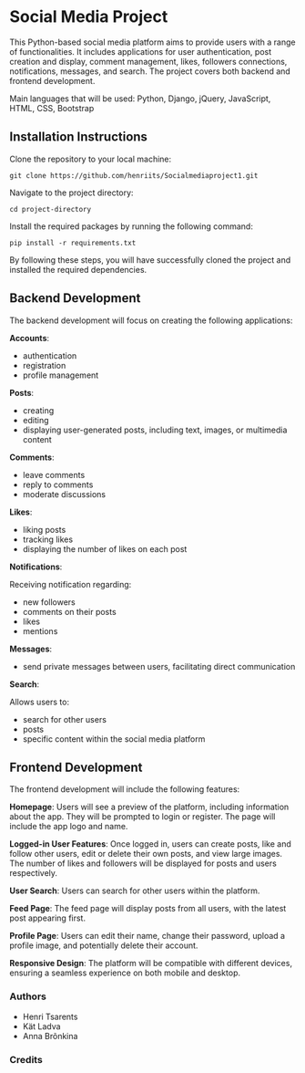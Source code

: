 # Social Media Project

This Python-based social media platform aims to provide users with a range of functionalities. It includes applications for user authentication, post creation and display, comment management, likes, followers connections, notifications, messages, and search. The project covers both backend and frontend development.

Main languages that will be used: 
Python, Django, jQuery, JavaScript, HTML, CSS, Bootstrap


## Installation Instructions

Clone the repository to your local machine: 

`git clone https://github.com/henriits/Socialmediaproject1.git`

Navigate to the project directory: 

`cd project-directory`

Install the required packages by running the following command: 

`pip install -r requirements.txt`

By following these steps, you will have successfully cloned the project and installed the required dependencies. 

## Backend Development

The backend development will focus on creating the following applications:

**Accounts**:
- authentication
- registration
- profile management

**Posts**: 
- creating
- editing
- displaying user-generated posts, including text, images, or multimedia content

**Comments**: 
- leave comments
- reply to comments
- moderate discussions

**Likes**: 
- liking posts
- tracking likes
- displaying the number of likes on each post

**Notifications**: 

Receiving notification regarding:
- new followers
- comments on their posts
- likes
- mentions

**Messages**: 
- send private messages between users, facilitating direct communication

**Search**:

Allows users to:
- search for other users
- posts
- specific content within the social media platform

## Frontend Development

The frontend development will include the following features:

**Homepage**: Users will see a preview of the platform, including information about the app. They will be prompted to login or register. The page will include the app logo and name.

**Logged-in User Features**: Once logged in, users can create posts, like and follow other users, edit or delete their own posts, and view large images. The number of likes and followers will be displayed for posts and users respectively.

**User Search**: Users can search for other users within the platform.

**Feed Page**: The feed page will display posts from all users, with the latest post appearing first.

**Profile Page**: Users can edit their name, change their password, upload a profile image, and potentially delete their account.

**Responsive Design**: The platform will be compatible with different devices, ensuring a seamless experience on both mobile and desktop.

### Authors 

- Henri Tsarents
- Kät Ladva
- Anna Brõnkina

### Credits
